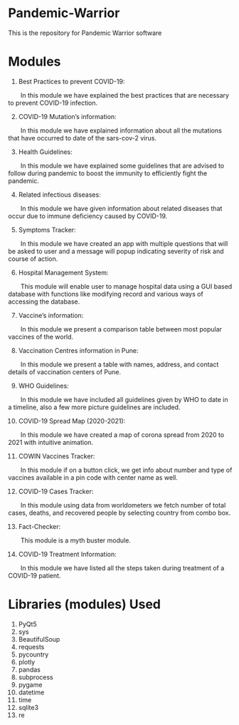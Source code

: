 # Pandemic-Warrior
This is the repository for Pandemic Warrior software

# Modules
1.	Best Practices to prevent COVID-19:

&emsp;&emsp;In this module we have explained the best practices that are necessary to prevent COVID-19 infection.

2.	COVID-19 Mutation’s information:

&emsp;&emsp;In this module we have explained information about all the mutations that have occurred to date of the sars-cov-2 virus.

3.	Health Guidelines:

&emsp;&emsp;In this module we have explained some guidelines that are advised to follow during pandemic to boost the immunity to efficiently fight the pandemic.

4.	Related infectious diseases:

&emsp;&emsp;In this module we have given information about related diseases that occur due to immune deficiency caused by COVID-19.

5.	Symptoms Tracker:

&emsp;&emsp;In this module we have created an app with multiple questions that will be asked to user and a message will popup indicating severity of risk and course of action.

6.	Hospital Management System:

&emsp;&emsp;This module will enable user to manage hospital data using a GUI based database with functions like modifying record and various ways of accessing the database.

7.	Vaccine’s information:

&emsp;&emsp;In this module we present a comparison table between most popular vaccines of the world.

8.	Vaccination Centres information in Pune:

&emsp;&emsp;In this module we present a table with names, address, and contact details of vaccination centers of Pune.

9.	WHO Guidelines:

&emsp;&emsp;In this module we have included all guidelines given by WHO to date in a timeline, also a few more picture guidelines are included.

10.	COVID-19 Spread Map (2020-2021):

&emsp;&emsp;In this module we have created a map of corona spread from 2020 to 2021 with intuitive animation.

11.	COWIN Vaccines Tracker:

&emsp;&emsp;In this module if on a button click, we get info about number and type of vaccines available in a pin code with center name as well.

12.	COVID-19 Cases Tracker:

&emsp;&emsp;In this module using data from worldometers we fetch number of total cases, deaths, and recovered people by selecting country from combo box.

13.	Fact-Checker:

&emsp;&emsp;This module is a myth buster module.

14.	COVID-19 Treatment Information:

&emsp;&emsp;In this module we have listed all the steps taken during treatment of a COVID-19 patient.

# Libraries (modules) Used

1. PyQt5
2. sys
3. BeautifulSoup
4. requests
5. pycountry
6. plotly
7. pandas
8. subprocess
9. pygame
 10. datetime
 11. time
 12. sqlite3
 13. re
